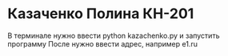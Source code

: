 # Казаченко Полина КН-201
В терминале нужно ввести python kazachenko.py и запустить программу
После нужно ввести адрес, например e1.ru
